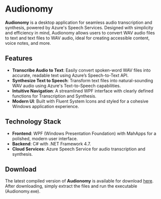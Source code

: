 # Audionomy

**Audionomy** is a desktop application for seamless audio transcription and synthesis, powered by Azure's Speech Services. Designed with simplicity and efficiency in mind, Audionomy allows users to convert WAV audio files to text and text files to WAV audio, ideal for creating accessible content, voice notes, and more.

## Features

- **Transcribe Audio to Text**: Easily convert spoken-word WAV files into accurate, readable text using Azure’s Speech-to-Text API.
- **Synthesize Text to Speech**: Transform text files into natural-sounding WAV audio using Azure's Text-to-Speech capabilities.
- **Intuitive Navigation**: A streamlined WPF interface with clearly defined functions for Transcription and Synthesis.
- **Modern UI**: Built with Fluent System Icons and styled for a cohesive Windows application experience.

## Technology Stack

- **Frontend**: WPF (Windows Presentation Foundation) with MahApps for a polished, modern user interface.
- **Backend**: C# with .NET Framework 4.7.
- **Cloud Services**: Azure Speech Service for audio transcription and synthesis.

## Download
The latest compiled version of **Audionomy** is available for download [here](https://github.com/nept47/Audionomy/releases/download/v0.1.4-alpha/Audionomy-v0.1.4-alpha.7z). After downloading, simply extract the files and run the executable (Audionomy.exe).


